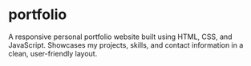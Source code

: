 # portfolio
A responsive personal portfolio website built using HTML, CSS, and JavaScript. Showcases my projects, skills, and contact information in a clean, user-friendly layout.
